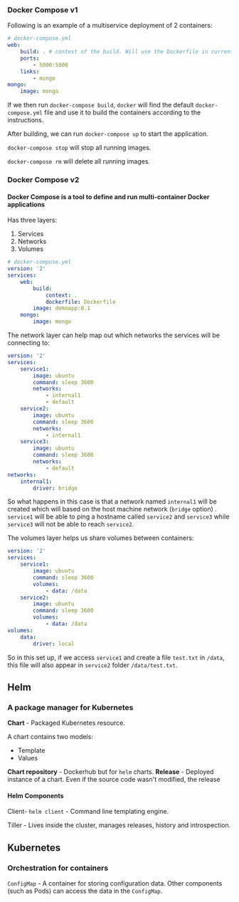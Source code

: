 ### Docker Compose v1

Following is an example of a multiservice deployment of 2 containers:

```yaml
# docker-compose.yml
web:
    build: . # context of the build. Will use the Dockerfile in current directory
    ports:
        - 5000:5000
    links:
        - mongo
mongo:
    image: mongo
```

If we then run `docker-compose build`,  `docker` will find the default `docker-compose.yml` file and use it to build the containers according to the instructions.

After building, we can run `docker-compose up` to start the application.

`docker-compose stop` will stop all running images.

`docker-compose rm` will delete all running images.


### Docker Compose v2
#### Docker Compose is a tool to define and run multi-container Docker applications

Has three layers:
1) Services
2) Networks
3) Volumes

```yaml
# docker-compose.yml
version: '2'
services:
    web:
        build: 
            context: .
            dockerfile: Dockerfile
        image: demoapp:0.1
    mongo:
        image: mongo
```

The network layer can help map out which networks the services will be connecting to:

```yaml
version: '2'
services:
    service1:
        image: ubuntu
        command: sleep 3600
        networks:
            - internal1
            - default
    service2:
        image: ubuntu
        command: sleep 3600
        networks:
            - internal1
    service3:
        image: ubuntu
        command: sleep 3600
        networks:
            - default
networks:
    internal1:
        driver: bridge 
```

So what happens in this case is that a network named `internal1` will be created which will based on the host machine network (`bridge` option) . `service1` will be able to ping a hostname called `service2` and `service3` while `service3` will not be able to reach `service2`.

The volumes layer helps us share volumes between containers:

```yaml
version: '2'
services:
    service1:
        image: ubuntu
        command: sleep 3600
        volumes:
            - data: /data
    service2:
        image: ubuntu
        command: sleep 3600
        volumes:
            - data: /data
volumes:
    data:
        driver: local
```

So in this set up, if we access `service1` and create a file `test.txt` in `/data`, this file will also appear in `service2` folder `/data/test.txt`.


## Helm
### A package manager for Kubernetes

**Chart** - Packaged Kubernetes resource.

A chart contains two models:
* Template
* Values

**Chart repository** - Dockerhub but for `helm` charts.
**Release** - Deployed instance of a chart. Even if the source code wasn't modified, the release

#### Helm Components

Client- `helm client`  - Command line templating engine.

Tiller - Lives inside the cluster, manages releases, history and introspection.



## Kubernetes
### Orchestration for containers

`ConfigMap` - A container for storing configuration data. Other components (such as Pods) can access the data in the `ConfigMap`.